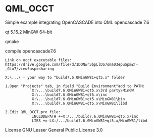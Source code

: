 # QML_OCCT
Simple example integrating OpenCASCADE into QML
opencascade 7.6

qt 5.15.2 MinGW 64-bit

qmake

compile opencascade7.6

	Link on occt executable files: https://drive.google.com/file/d/1DONwr5bpLlDS7oma03epuSpmZT-_GLu7/view?usp=sharing

	X:\...\ - your way to "build7.6.0MinGW81+qt5.x" folder

	1.Open "Projects" tab, in field "Build Environment"add to PATH:
				X:\...\build7.6.0MinGW81+qt5.x\3rd party\MinGW
				X:\...\build7.6.0MinGW81+qt5.x\inc
				X:\...\build7.6.0MinGW81+qt5.x\MinGW81\bin
				X:\...\build7.6.0MinGW81+qt5.x\MinGW81\libd

	2.Edit QML_OCCT.pro file:
				INCLUDEPATH +=X:/.../build7.6.0MinGW81+qt5.x/inc
				LIBS +=-LX:/.../build7.6.0MinGW81+qt5.x/MinGW81/libd

License
GNU Lesser General Public License 3.0
